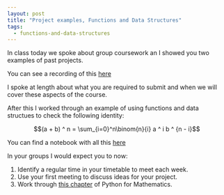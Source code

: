 ```yaml
---
layout: post
title: "Project examples, Functions and Data Structures"
tags:
  - functions-and-data-structures
---
```


In class today we spoke about group coursework an I showed you two examples of past projects.

You can see a recording of this [here](https://cardiff.cloud.panopto.eu/Panopto/Pages/Viewer.aspx?id=262587de-c824-4b5b-a7d0-b27800c662a1)

I spoke at length about what you are required to submit and when we will cover these aspects of the course.

After this I worked through an example of using functions and data structues to check the following identity:

$$(a + b) ^ n = \sum_{i=0}^n\binom{n}{i} a ^ i b ^ {n - i}$$

You can find a notebook with all this [here]({{site.baseurl}}/assets/nbs/2024-2025/functions-and-data-structures.ipynb)

In your groups I would expect you to now:

1. Identify a regular time in your timetable to meet each week.
2. Use your first meeting to discuss ideas for your project.
3. Work through [this chapter](https://vknight.org/pfm/building-tools/02-functions-and-data-structures/introduction/main.html) of Python for Mathematics.
